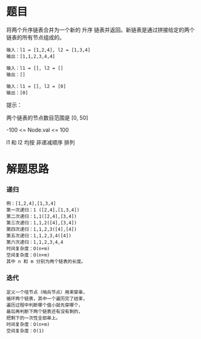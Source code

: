 # 题目
将两个升序链表合并为一个新的 升序 链表并返回。新链表是通过拼接给定的两个链表的所有节点组成的。

    输入：l1 = [1,2,4], l2 = [1,3,4]
    输出：[1,1,2,3,4,4]
    
    输入：l1 = [], l2 = []
    输出：[]

    输入：l1 = [], l2 = [0]
    输出：[0]

提示：

两个链表的节点数目范围是 [0, 50]

-100 <= Node.val <= 100

l1 和 l2 均按 非递减顺序 排列 

# 解题思路

### 递归
    例：[1,2,4],[1,3,4]
    第一次递归：1 ([2,4],[1,3,4])
    第二次递归：1,1([2,4],[3,4])
    第三次递归：1,1,2([4],[3,4])
    第四次递归：1,1,2,3([4],[4])
    第五次递归：1,1,2,3,4([4])
    第六次递归：1,1,2,3,4,4
    时间复杂度：O(n+m)
    空间复杂度：O(n+m)
    其中 n 和 m 分别为两个链表的长度。
### 迭代
    定义一个哑节点（哨兵节点）用来穿串，
    循环两个链表，其中一个遍历完了结束，
    遍历过程中判断哪个值小就先穿哪个，
    最后再判断下两个链表还有没有剩的，
    把剩下的一次性全部串上。
    时间复杂度：O(n+m)
    空间复杂度：O(1)